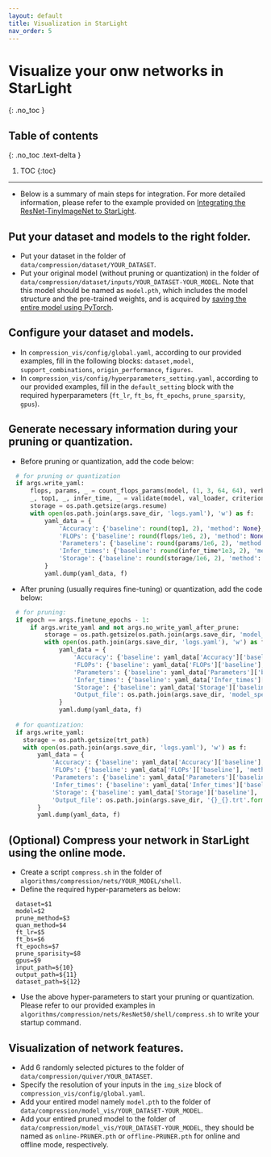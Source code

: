```yaml
---
layout: default
title: Visualization in StarLight
nav_order: 5
---
```

# Visualize your onw networks in StarLight
{: .no_toc }

## Table of contents
{: .no_toc .text-delta }

1. TOC
{:toc}

---

* Below is a summary of main steps for integration. For more detailed information, please refer to the example provided on [Integrating the ResNet-TinyImageNet to StarLight](https://github.com/ICT-ANS/StarLight).

## Put your dataset and models to the right folder. 
* Put your dataset in the folder of `data/compression/dataset/YOUR_DATASET`.
* Put your original model (without pruning or quantization) in the folder of `data/compression/dataset/inputs/YOUR_DATASET-YOUR_MODEL`. Note that this model should be named as `model.pth`, which includes the model structure and the pre-trained weights, and is acquired by [saving the entire model using PyTorch](https://pytorch.org/tutorials/beginner/saving_loading_models.html).

## Configure your dataset and models.
* In `compression_vis/config/global.yaml`, according to our provided examples, fill in the following blocks: `dataset,model`, `support_combinations`, `origin_performance`, `figures`.
* In `compression_vis/config/hyperparameters_setting.yaml`, according to our provided examples, fill in the `default_setting` block with the required hyperparameters (`ft_lr`, `ft_bs`, `ft_epochs`, `prune_sparsity`, `gpus`).

## Generate necessary information during your pruning or quantization.
* Before pruning or quantization, add the code below:
```python
  # for pruning or quantization
  if args.write_yaml:
      flops, params, _ = count_flops_params(model, (1, 3, 64, 64), verbose=False)
      _, top1, _, infer_time, _ = validate(model, val_loader, criterion)
      storage = os.path.getsize(args.resume)
      with open(os.path.join(args.save_dir, 'logs.yaml'), 'w') as f:
          yaml_data = {
              'Accuracy': {'baseline': round(top1, 2), 'method': None},
              'FLOPs': {'baseline': round(flops/1e6, 2), 'method': None},
              'Parameters': {'baseline': round(params/1e6, 2), 'method': None},
              'Infer_times': {'baseline': round(infer_time*1e3, 2), 'method': None},
              'Storage': {'baseline': round(storage/1e6, 2), 'method': None},
          }
          yaml.dump(yaml_data, f)
```

* After pruning (usually requires fine-tuning) or quantization, add the code below:
```python
  # for pruning: 
  if epoch == args.finetune_epochs - 1:
      if args.write_yaml and not args.no_write_yaml_after_prune:
          storage = os.path.getsize(os.path.join(args.save_dir, 'model_speed_up_finetuned.pth'))
          with open(os.path.join(args.save_dir, 'logs.yaml'), 'w') as f:
              yaml_data = {
                  'Accuracy': {'baseline': yaml_data['Accuracy']['baseline'], 'method': round(top1, 2)},
                  'FLOPs': {'baseline': yaml_data['FLOPs']['baseline'], 'method': round(flops/1e6, 2)},
                  'Parameters': {'baseline': yaml_data['Parameters']['baseline'], 'method': round(params/1e6, 2)},
                  'Infer_times': {'baseline': yaml_data['Infer_times']['baseline'], 'method': round(infer_time*1e3, 2)},
                  'Storage': {'baseline': yaml_data['Storage']['baseline'], 'method': round(storage/1e6, 2)},
                  'Output_file': os.path.join(args.save_dir, 'model_speed_up_finetuned.pth'),
              }
              yaml.dump(yaml_data, f)
  
  # for quantization:
  if args.write_yaml:
    storage = os.path.getsize(trt_path)
    with open(os.path.join(args.save_dir, 'logs.yaml'), 'w') as f:
        yaml_data = {
            'Accuracy': {'baseline': yaml_data['Accuracy']['baseline'], 'method': round(top1, 2)},
            'FLOPs': {'baseline': yaml_data['FLOPs']['baseline'], 'method': round(flops/1e6, 2)},
            'Parameters': {'baseline': yaml_data['Parameters']['baseline'], 'method': round(params/1e6, 2)},
            'Infer_times': {'baseline': yaml_data['Infer_times']['baseline'], 'method': round(infer_time*1e3, 2)},
            'Storage': {'baseline': yaml_data['Storage']['baseline'], 'method': round(storage/1e6, 2)},
            'Output_file': os.path.join(args.save_dir, '{}_{}.trt'.format(args.model, args.quan_mode)),
        }
        yaml.dump(yaml_data, f)
```

## (Optional) Compress your network in StarLight using the online mode.
* Create a script `compress.sh` in the folder of `algorithms/compression/nets/YOUR_MODEL/shell`.
* Define the required hyper-parameters as below:
```shell
  dataset=$1
  model=$2
  prune_method=$3
  quan_method=$4
  ft_lr=$5
  ft_bs=$6
  ft_epochs=$7
  prune_sparisity=$8
  gpus=$9
  input_path=${10}
  output_path=${11}
  dataset_path=${12}
```
* Use the above hyper-parameters to start your pruning or quantization. Please refer to our provided examples in `algorithms/compression/nets/ResNet50/shell/compress.sh` to write your startup command.

## Visualization of network features.
* Add 6 randomly selected pictures to the folder of `data/compression/quiver/YOUR_DATASET`.
* Specify the resolution of your inputs in the `img_size` block of `compression_vis/config/global.yaml`.
* Add your entired model namely `model.pth` to the folder of `data/compression/model_vis/YOUR_DATASET-YOUR_MODEL`.
* Add your entired pruned model to the folder of `data/compression/model_vis/YOUR_DATASET-YOUR_MODEL`, they should be named as `online-PRUNER.pth` or `offline-PRUNER.pth` for online and offline mode, respectively.